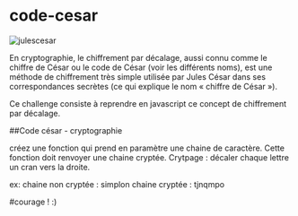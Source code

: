 # code-cesar

![julescesar](https://user-images.githubusercontent.com/16645022/57630592-2e163280-759e-11e9-94d4-d6cda739554a.jpg)

En cryptographie, le chiffrement par décalage, aussi connu comme le chiffre de César ou le code de César (voir les différents noms), est une méthode de chiffrement très simple utilisée par Jules César dans ses correspondances secrètes (ce qui explique le nom « chiffre de César »).

Ce challenge consiste à reprendre en javascript ce concept de chiffrement par décalage.

##Code césar - cryptographie

créez une fonction qui prend en paramètre une chaine de caractère.
Cette fonction doit renvoyer une chaine cryptée.
Crytpage : décaler chaque lettre un cran vers la droite.

ex: chaine non cryptée : simplon
    chaine cryptée : tjnqmpo

#courage ! :)

